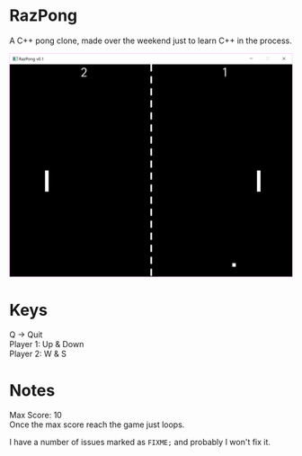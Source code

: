 # RazPong

A C++ pong clone, made over the weekend just to learn C++ in the process.

![RazPong](https://github.com/razpeitia/RazPong/blob/master/PongScreenShot.png?raw=true)

# Keys

Q -> Quit  
Player 1: Up & Down  
Player 2: W & S

# Notes

Max Score: 10  
Once the max score reach the game just loops.

I have a number of issues marked as `FIXME;` and probably I won't fix it.
